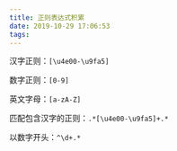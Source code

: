 ```yaml
---
title: 正则表达式积累
date: 2019-10-29 17:06:53
tags:
---
```


汉字正则：`[\u4e00-\u9fa5]`

数字正则：`[0-9]`

英文字母：`[a-zA-Z]`

匹配包含汉字的正则：`.*[\u4e00-\u9fa5]+.*`

以数字开头：`^\d+.*`

<!--more-->